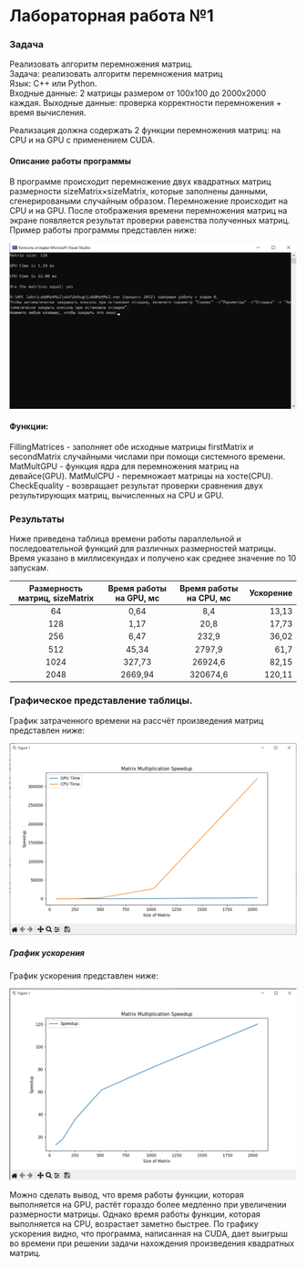 # Лабораторная работа №1 
### Задача
Реализовать алгоритм перемножения матриц.  
Задача: реализовать алгоритм перемножения матриц  
Язык: C++ или Python.  
Входные данные: 2 матрицы размером от 100х100 до 2000х2000 каждая.
Выходные данные: проверка корректности перемножения + время вычисления.  

Реализация должна содержать 2 функции перемножения матриц: на CPU и на GPU с применением CUDA.  


#### Описание работы программы
В программе происходит перемножение двух квадратных матриц размерности sizeMatrix×sizeMatrix, которые заполнены данными, сгенерироваными случайным образом.
Перемножение происходит на CPU и на GPU. После отображения времени перемножения матриц на экране появляется результат проверки равенства полученных матриц.
Пример работы программы представлен ниже:

![](ExampleOfProgramWorking.png)

#### Функции:
FillingMatrices - заполняет обе исходные матрицы firstMatrix и secondMatrix случайными числами при помощи системного времени.
MatMultGPU - функция ядра для перемножения матриц на девайсе(GPU).
MatMulCPU - перемножает матрицы на хосте(CPU).
CheckEquality - возвращает результат проверки сравнения двух результирующих матриц, вычисленных на CPU и GPU.
 
### Результаты
Ниже приведена таблица времени работы параллельной и последовательной функций для различных размерностей матрицы. 
Время указано в миллисекундах и получено как среднее значение по 10 запускам.

Размерность матриц, sizeMatrix | Время работы на GPU, мс | Время работы на CPU, мс | Ускорение
:----:|:-------:|:-----------:|------:
64  | 0,64 | 8,4 | 13,13
128 | 1,17 | 20,8 | 17,73
256 | 6,47| 232,9 | 36,02
512 | 45,34 | 2797,9 | 61,7
1024 | 327,73 | 26924,6 | 82,15
2048 | 2669,94 | 320674,6 | 120,11

### Графическое представление таблицы.
График затраченного времени на рассчёт произведения матриц представлен ниже:

![](Time.png)

##### График ускорения
График ускорения представлен ниже:

![](Speedup.png)

Можно сделать вывод, что время работы функции, которая выполняется на GPU, растёт гораздо более медленно при увеличении размерности матрицы.
Однако время работы функции, которая выполняется на CPU, возрастает заметно быстрее. 
По графику ускорения видно, что программа, написанная на CUDA, дает выигрыш во времени при решении задачи нахождения произведения квадратных матриц. 
